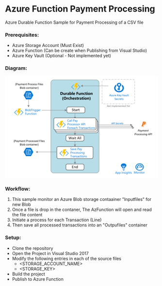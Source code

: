 # Azure Function Payment Processing

Azure Durable Function Sample for Payment Processing of a CSV file

### Prerequisites:
- Azure Storage Account (Must Exist)
- Azure Function (Can be create when Publishing from Visual Studio)
- Azure Key Vault (Optional - Not implemented yet)

### Diagram:
![GitHub Logo](/workflow.png)

### Workflow:
1. This sample monitor an Azure Blob storage contaainer "Inputfiles" for new Blob
1. Once a file is drop in the contaner, The AzFunction will open and read the file content
1. Initiate a process for each Transaction (Line)
1. Then save all processed transactions into an "Outpufiles" container

### Setup:
- Clone the repository
- Open the Project in Visual Studio 2017
- Modify the following entries in each of the source files
  - <STORAGE_ACCOUNT_NAME>
  - <STORAGE_KEY>
- Build the project
- Publish to Azure Function
